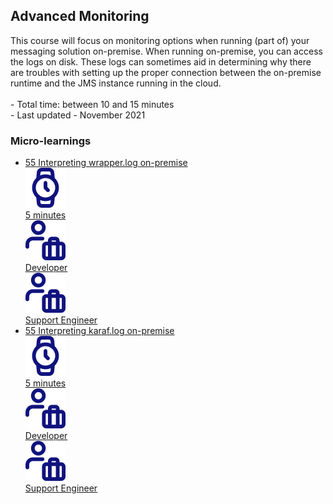<div class="ez-academy">
	<div class="ez-academy__body">
		<main class="master">
	<h2 class="title">Advanced Monitoring</h2>
    <p>
       This course will focus on monitoring options when running (part of) your messaging solution on-premise. When running on-premise, you can access the logs on disk. These logs can sometimes aid in determining why there are troubles with setting up the proper connection between the on-premise runtime and the JMS instance running in the cloud.
        </br></br>
        - Total time: between 10 and 15 minutes
        </br>
        - Last updated - November 2021
    </p>
    <h3 class="title">Micro-learnings</h3>
    <ul class="strip-container">
		<li class="strip">
			<a href="../../docs/microlearning/advanced-advanced-monitoring-interpreting-wrapper-log-on-premise" class="strip__link">
				<label for="" class="strip__label">
					<span>55</span>
					Interpreting wrapper.log on-premise
				</label>
				<div class="strip__attribute">
					<img class="strip__attribute-icon strip__attribute-icon--duration" src="../../img/microlearning/academy_index/icon-duration32.svg"/>
					<div class="strip__attribute-label">5 minutes</div>
				</div>
				<div class="strip__attribute">
					<img class="strip__attribute-icon strip__attribute-icon--roles" src="../../img/microlearning/academy_index/icon-roles32.svg"/>
					<div class="strip__attribute-label">Developer</div>
				</div>
				<div class="strip__attribute">
					<img class="strip__attribute-icon strip__attribute-icon--roles" src="../../img/microlearning/academy_index/icon-roles32.svg"/>
					<div class="strip__attribute-label">Support Engineer</div>
				</div>
			</a>
		</li>
		<li class="strip">
			<a href="../../docs/microlearning/advanced-advanced-monitoring-interpreting-karaf-log-on-premise" class="strip__link">
				<label for="" class="strip__label">
					<span>55</span>
					Interpreting karaf.log on-premise
				</label>
				<div class="strip__attribute">
					<img class="strip__attribute-icon strip__attribute-icon--duration" src="../../img/microlearning/academy_index/icon-duration32.svg"/>
					<div class="strip__attribute-label">5 minutes</div>
				</div>
				<div class="strip__attribute">
					<img class="strip__attribute-icon strip__attribute-icon--roles" src="../../img/microlearning/academy_index/icon-roles32.svg"/>
					<div class="strip__attribute-label">Developer</div>
				</div>
				<div class="strip__attribute">
					<img class="strip__attribute-icon strip__attribute-icon--roles" src="../../img/microlearning/academy_index/icon-roles32.svg"/>
					<div class="strip__attribute-label">Support Engineer</div>
				</div>
			</a>
		</li>		
    </ul>
    </main>
    </div>
</div>